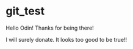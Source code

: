 # git_test
Hello Odin! Thanks for being there!

I will surely donate. It looks too good to be true!!